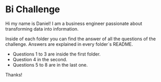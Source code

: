 # Bi Challenge

Hi my name is Daniel! I am a business engineer passionate about transforming data into information.

Inside of each folder you can find the answer of all the questions of the challenge. Answers are explained in every folder´s README.

- Questions 1 to 3 are inside the first folder.
- Question 4 in the second.
- Questions 5 to 8 are in the last one.

Thanks!



